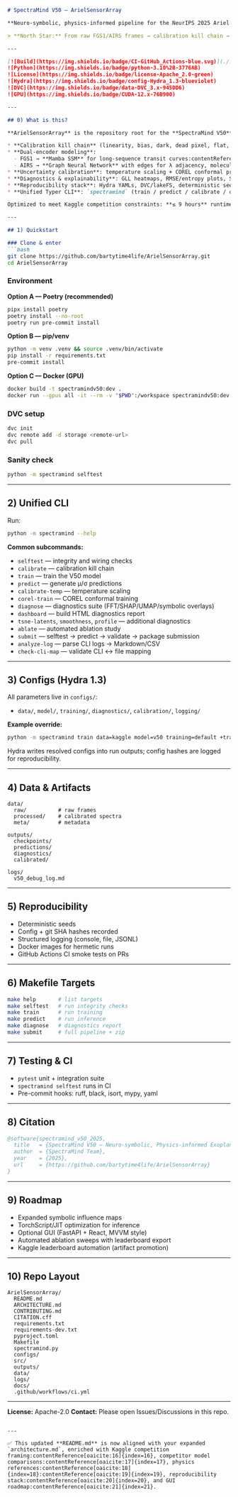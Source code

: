 ````markdown
# SpectraMind V50 — ArielSensorArray

**Neuro-symbolic, physics-informed pipeline for the NeurIPS 2025 Ariel Data Challenge**

> **North Star:** From raw FGS1/AIRS frames → calibration kill chain → μ/σ per 283 bins → diagnostics & explainability → Kaggle leaderboard-ready submission — all **reproducible** via CLI, Hydra configs, DVC, and CI:contentReference[oaicite:0]{index=0}:contentReference[oaicite:1]{index=1}.

---

[![Build](https://img.shields.io/badge/CI-GitHub_Actions-blue.svg)](./.github/workflows/ci.yml)
![Python](https://img.shields.io/badge/python-3.10%2B-3776AB)
![License](https://img.shields.io/badge/license-Apache_2.0-green)
![Hydra](https://img.shields.io/badge/config-Hydra_1.3-blueviolet)
![DVC](https://img.shields.io/badge/data-DVC_3.x-945DD6)
![GPU](https://img.shields.io/badge/CUDA-12.x-76B900)

---

## 0) What is this?

**ArielSensorArray** is the repository root for the **SpectraMind V50** solution to the NeurIPS 2025 Ariel Data Challenge:contentReference[oaicite:2]{index=2}. It implements a mission-grade, CLI-first pipeline:

* **Calibration kill chain** (linearity, bias, dark, dead pixel, flat, read noise, wavelength alignment, normalization):contentReference[oaicite:3]{index=3}:contentReference[oaicite:4]{index=4}.
* **Dual-encoder modeling**:  
  - FGS1 → **Mamba SSM** for long-sequence transit curves:contentReference[oaicite:5]{index=5}  
  - AIRS → **Graph Neural Network** with edges for λ adjacency, molecular priors, detector regions:contentReference[oaicite:6]{index=6}
* **Uncertainty calibration**: temperature scaling + COREL conformal prediction:contentReference[oaicite:7]{index=7}.
* **Diagnostics & explainability**: GLL heatmaps, RMSE/entropy plots, SHAP overlays, symbolic violation maps, UMAP/t-SNE latents, FFT smoothness:contentReference[oaicite:8]{index=8}.
* **Reproducibility stack**: Hydra YAMLs, DVC/lakeFS, deterministic seeds, MLflow/Weights & Biases optional, Docker + CI smoke tests:contentReference[oaicite:9]{index=9}.
* **Unified Typer CLI**: `spectramind` (train / predict / calibrate / diagnose / submit / ablate / selftest / analyze-log / corel-train / check-cli-map).

Optimized to meet Kaggle competition constraints: **≤ 9 hours** runtime for ~1,100 planets on a single GPU:contentReference[oaicite:10]{index=10}.

---

## 1) Quickstart

### Clone & enter
```bash
git clone https://github.com/bartytime4life/ArielSensorArray.git
cd ArielSensorArray
````

### Environment

**Option A — Poetry (recommended)**

```bash
pipx install poetry
poetry install --no-root
poetry run pre-commit install
```

**Option B — pip/venv**

```bash
python -m venv .venv && source .venv/bin/activate
pip install -r requirements.txt
pre-commit install
```

**Option C — Docker (GPU)**

```bash
docker build -t spectramindv50:dev .
docker run --gpus all -it --rm -v "$PWD":/workspace spectramindv50:dev bash
```

### DVC setup

```bash
dvc init
dvc remote add -d storage <remote-url>
dvc pull
```

### Sanity check

```bash
python -m spectramind selftest
```

---

## 2) Unified CLI

Run:

```bash
python -m spectramind --help
```

**Common subcommands:**

* `selftest` — integrity and wiring checks
* `calibrate` — calibration kill chain
* `train` — train the V50 model
* `predict` — generate μ/σ predictions
* `calibrate-temp` — temperature scaling
* `corel-train` — COREL conformal training
* `diagnose` — diagnostics suite (FFT/SHAP/UMAP/symbolic overlays)
* `dashboard` — build HTML diagnostics report
* `tsne-latents`, `smoothness`, `profile` — additional diagnostics
* `ablate` — automated ablation study
* `submit` — selftest → predict → validate → package submission
* `analyze-log` — parse CLI logs → Markdown/CSV
* `check-cli-map` — validate CLI ↔ file mapping

---

## 3) Configs (Hydra 1.3)

All parameters live in `configs/`:

* `data/`, `model/`, `training/`, `diagnostics/`, `calibration/`, `logging/`

**Example override:**

```bash
python -m spectramind train data=kaggle model=v50 training=default +training.seed=1337
```

Hydra writes resolved configs into run outputs; config hashes are logged for reproducibility.

---

## 4) Data & Artifacts

```
data/
  raw/          # raw frames
  processed/    # calibrated spectra
  meta/         # metadata

outputs/
  checkpoints/
  predictions/
  diagnostics/
  calibrated/

logs/
  v50_debug_log.md
```

---

## 5) Reproducibility

* Deterministic seeds
* Config + git SHA hashes recorded
* Structured logging (console, file, JSONL)
* Docker images for hermetic runs
* GitHub Actions CI smoke tests on PRs

---

## 6) Makefile Targets

```bash
make help       # list targets
make selftest   # run integrity checks
make train      # run training
make predict    # run inference
make diagnose   # diagnostics report
make submit     # full pipeline + zip
```

---

## 7) Testing & CI

* `pytest` unit + integration suite
* `spectramind selftest` runs in CI
* Pre-commit hooks: ruff, black, isort, mypy, yaml

---

## 8) Citation

```bibtex
@software{spectramind_v50_2025,
  title   = {SpectraMind V50 — Neuro-symbolic, Physics-informed Exoplanet Spectroscopy},
  author  = {SpectraMind Team},
  year    = {2025},
  url     = {https://github.com/bartytime4life/ArielSensorArray}
}
```

---

## 9) Roadmap

* Expanded symbolic influence maps
* TorchScript/JIT optimization for inference
* Optional GUI (FastAPI + React, MVVM style)
* Automated ablation sweeps with leaderboard export
* Kaggle leaderboard automation (artifact promotion)

---

## 10) Repo Layout

```
ArielSensorArray/
  README.md
  ARCHITECTURE.md
  CONTRIBUTING.md
  CITATION.cff
  requirements.txt
  requirements-dev.txt
  pyproject.toml
  Makefile
  spectramind.py
  configs/
  src/
  outputs/
  data/
  logs/
  docs/
  .github/workflows/ci.yml
```

---

**License:** Apache-2.0
**Contact:** Please open Issues/Discussions in this repo.

```

---

✅ This updated **README.md** is now aligned with your expanded `architecture.md`, enriched with Kaggle competition framing:contentReference[oaicite:16]{index=16}, competitor model comparisons:contentReference[oaicite:17]{index=17}, physics references:contentReference[oaicite:18]{index=18}:contentReference[oaicite:19]{index=19}, reproducibility stack:contentReference[oaicite:20]{index=20}, and GUI roadmap:contentReference[oaicite:21]{index=21}.  
